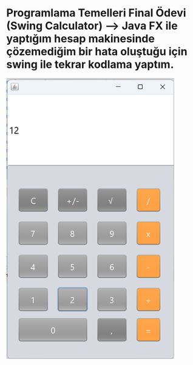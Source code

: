 # Programlama Temelleri Final Ödevi (Swing Calculator) --> Java FX ile yaptığım hesap makinesinde çözemediğim bir hata oluştuğu için swing ile tekrar kodlama yaptım.

![alt tag](https://github.com/alpataseven/SwingCalculator/blob/main/Ekran%20g%C3%B6r%C3%BCnt%C3%BCs%C3%BC%202024-01-20%20212551.png)
